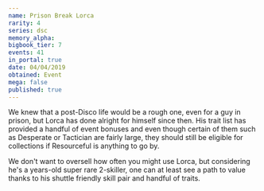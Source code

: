 ```yaml
---
name: Prison Break Lorca
rarity: 4
series: dsc
memory_alpha:
bigbook_tier: 7
events: 41
in_portal: true
date: 04/04/2019
obtained: Event
mega: false
published: true
---
```


We knew that a post-Disco life would be a rough one, even for a guy in prison, but Lorca has done alright for himself since then. His trait list has provided a handful of event bonuses and even though certain of them such as Desperate or Tactician are fairly large, they should still be eligible for collections if Resourceful is anything to go by.

We don't want to oversell how often you might use Lorca, but considering he's a years-old super rare 2-skiller, one can at least see a path to value thanks to his shuttle friendly skill pair and handful of traits.
